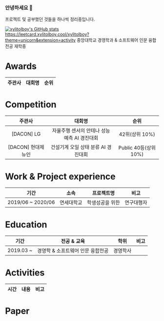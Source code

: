 ### 안녕하세요 👋
프로젝트 및 공부했던 것들을 하나씩 정리중입니다.  

[![xylitolboy's GitHub stats](https://github-readme-stats.vercel.app/api?username=xylitolboy&show_icons=true)](https://github.com/xylitolboy/github-readme-stats)<br/>
https://leetcard.xylitolboy.cool/xylitolboy?theme=unicorn&extension=activity
중앙대학교 경영학과 & 소프트웨어 인문 융합전공 재학중 <br/>
       
   
# Awards
| 주관사 | 대회명 | 순위 | 
| :------: | :------:| :------:|


# Competition
| 주관사 | 대회명 | 순위 |
| :------: | :------:| :------:|
| [DACON] LG | 자율주행 센서의 안테나 성능 예측 AI 경진대회 | 42위(상위 10%) |
| [DACON] 현대제뉴인 | 건설기계 오일 상태 분류 AI 경진대회 | Public 40등(상위 10%) |

# Work & Project experience 
| 기간 | 소속 | 프로젝트명 | 비고 |
| :------: | :------: | :------: | :------: |
|2019/06 ~ 2020/06| 연세대학교 | 학생성공을 위한  | 연구대행자 |

# Education
| 기간 | 전공 & 교육 | 학위 | 비고 |
| :------: | :------: | :------: | :------: |
| 2019.03 ~  | 경영학 & 소프트웨어 인문 융합전공 | 경영학사 |  


# Activities
| 시간 | 내용 | 비고 |
| :------: | :------: | :------: |



# Paper
